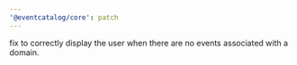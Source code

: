 ```yaml
---
'@eventcatalog/core': patch
---
```


fix to correctly display the user when there are no events associated with a domain.
